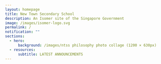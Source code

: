 ```yaml
---
layout: homepage
title: New Town Secondary School
description: An Isomer site of the Singapore Government
image: /images/isomer-logo.svg
permalink: /
notification: ""
sections:
  - hero:
      background: /images/ntss philosophy photo collage (1200 × 630px).jpg
  - resources:
      subtitle: LATEST ANNOUNCEMENTS
---
```

